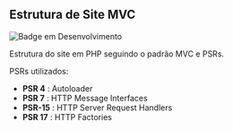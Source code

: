 ## Estrutura de Site MVC
![Badge em Desenvolvimento](https://img.shields.io/badge/status-em%20desenvolvimento-brightgreen)

Estrutura do site em PHP seguindo o padrão MVC e PSRs.

PSRs utilizados:
- **PSR 4** : Autoloader
- **PSR 7** : HTTP Message Interfaces
- **PSR-15** : HTTP Server Request Handlers 
- **PSR 17** : HTTP Factories
